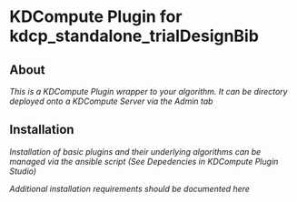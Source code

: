 # KDCompute Plugin for kdcp_standalone_trialDesignBib

## About

*This is a KDCompute Plugin wrapper to your algorithm. It can be directory deployed onto a KDCompute Server via the Admin tab*

## Installation

*Installation of basic plugins and their underlying algorithms can be managed via the ansible script (See Depedencies in KDCompute Plugin Studio)*

*Additional installation requirements should be documented here*